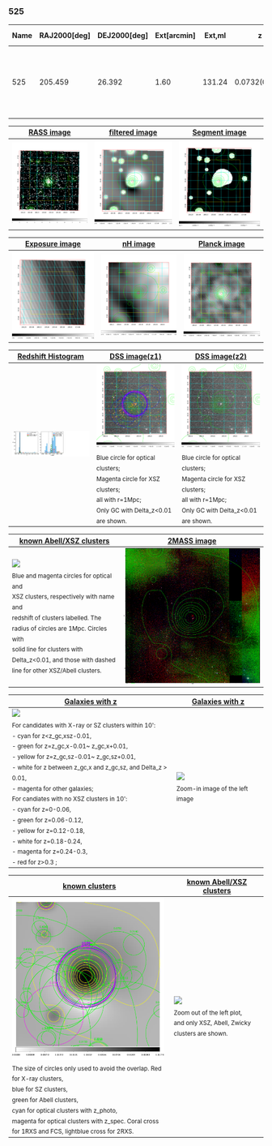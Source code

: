 <div STYLE="page-break-after: always;"></div>

### 525

|Name|RAJ2000[deg]|DEJ2000[deg] |Ext[arcmin]| Ext,ml | z | z_src| C|GC(XSZ,Delta_z<0.01)| GC(OPT,Delta_z<0.01)|GC| R_sig[arcmin] | R500[arcmin] | R500[Mpc]| CRsig[c/s] | CR500[c/s] |L500[1E44 erg/s]|F500[1E-12 erg/s/cm^2]| M500[1E14 Msun]|Tx[keV]|Cnt_sig|Beta|Rc[arcmin]|Comment|Alias|
|---|---|---|---|---|---|------|---|--------|---------|----------|---|---|---|---|---|---|---|---|---|---|---|---|---|---|
|525| 205.459| 26.392| 1.60| 131.24| 0.0732(0.005)| z1, z_xsz| B| F20, L03, MCXC, PSZ2, Tar, XB| A, N, RM| A, F20, L03, MCXC, N, PSZ2, Tar, W, XB| 17.575| 11.988| 1.002| 0.674(0.049)| 0.640(0.047)| 1.711(0.071)| 13.069(0.543)| 3.06(0.06)| 4.37(0.06)| 250.8| 0.631(-0.050+0.067)| 2.589(-0.467+0.556)| -| k138|

|[RASS image](../image/525/525_img.pdf)|[filtered image](../image/525/525_fil.pdf)|[Segment image](../image/525/525_seg.pdf)|
|-------------------|--------------------|-------------------|
| <img src="../image/525/525_img.png" width="300">  | <img src="../image/525/525_fil.png" width="300">   | <img src="../image/525/525_seg.png" width="300">  |

|[Exposure image](../image/525/525_mex.pdf)| [nH image](../image/525/525_nh.pdf)| [Planck image](../image/525/525_p.pdf)|
|-------------------|--------------------|-------------------|
|<img src="../image/525/525_mex.png" width="300">   | <img src="../image/525/525_nh.png" width="300">    | <img src="../image/525/525_p.png" width="300"> |

|[Redshift Histogram](../image/525/525_zg.pdf) | [DSS image(z1)](../image/525/525_dss_z1.pdf)      |  [DSS image(z2)](../image/525/525_dss_z2.pdf)    |
|-------------------|--------------------|-------------------|
|<img src="../image/525/525_zg.png" width="300"> |<img src="../image/525/525_dss_z1.png" width="300"> <sub><br>Blue circle for optical clusters; <br>Magenta circle for XSZ clusters; <br>all with r=1Mpc; <br>Only GC with Delta_z<0.01 are shown. </sub>| <img src="../image/525/525_dss_z2.png" width="300"><sub><br>Blue circle for optical clusters; <br>Magenta circle for XSZ clusters; <br>all with r=1Mpc; <br>Only GC with Delta_z<0.01 are shown. </sub> |

|[known Abell/XSZ clusters](../image/525/525_m.pdf) | [2MASS image](../image/525/525_2mass.pdf)      |
|-------------------|-------------------|
|<img src=../image/525/525_m.png width="300"> <br><sub>Blue and magenta circles for optical and <br>XSZ clusters, respectively with name and <br>redshift of clusters labelled. The <br>radius of circles are 1Mpc. Circles with <br>solid line for clusters with <br>Delta_z<0.01, and those with dashed <br>line for other XSZ/Abell clusters.        </sub>|<img src="../image/525/525_2mass.png" width="300">  |

|[Galaxies with z](../image/525/525_opt_ned.pdf) |[Galaxies with z](../image/525/525_opt_ned_zoom.pdf) |
|-------------------|-------------------|
| <img src=../image/525/525_opt_ned.png width="300"> <br><sub> For candidates with X-ray or SZ clusters within 10': <br> - cyan for z<z_gc,xsz-0.01, <br> - green for z=z_gc,x-0.01~ z_gc,x+0.01, <br> - yellow for z=z_gc,sz-0.01~ z_gc,sz+0.01, <br> - white for z between z_gc,x and z_gc,sz, and Delta_z > 0.01, <br> - magenta for other galaxies; <br>For candiates with no XSZ clusters in 10': <br> - cyan for z=0-0.06, <br> - green for z=0.06-0.12, <br> - yellow for z=0.12-0.18, <br> - white for z=0.18-0.24, <br> - magenta for z=0.24-0.3, <br> - red for z>0.3 ;  </sub>|<img src=../image/525/525_opt_ned_zoom.png width="300">  <br><sub> Zoom-in image of the left image</sub>|

|[known clusters](../image/525/525_gc.pdf) |[known Abell/XSZ clusters](../image/525/525_gc_large.pdf) |
|-------------------|-------------------|
| <img src=../image/525/525_gc.png width="300"> <br><sub> The size of circles only used to avoid the overlap. Red for X-ray clusters, <br> blue for SZ clusters, <br> green for Abell clusters, <br> cyan for optical clusters with z_photo, <br> magenta for optical clusters with z_spec. Coral cross for 1RXS and FCS, lightblue cross for 2RXS. </sub>|<img src=../image/525/525_gc_large.png width="300"> <br><sub> Zoom out of the left plot, <br> and only XSZ, Abell, Zwicky clusters are shown. </sub> |



